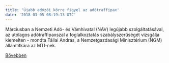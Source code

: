 ```yaml
---
title: 'Újabb adózói körre figyel az adótraffipax'
date: '2018-03-05 08:19:13 UTC'
---
```


Márciusban a Nemzeti Adó- és Vámhivatal (NAV) legújabb szolgáltatásával, az utólagos adótraffipaxszal a foglalkoztatás szabályszerűségét vizsgálja kiemelten - mondta Tállai András, a Nemzetgazdasági Minisztérium (NGM) államtitkára az MTI-nek.


[Bővebben](http://ift.tt/2Fob86o)
